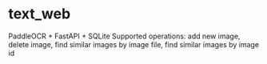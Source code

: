 # text_web
PaddleOCR + FastAPI + SQLite 
Supported operations: add new image, delete image, find similar images by image file, find similar images by image id
